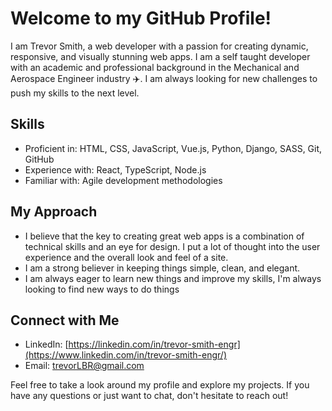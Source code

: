 # Welcome to my GitHub Profile!

I am Trevor Smith, a web developer with a passion for creating dynamic, responsive, and visually stunning web apps. I am a self taught developer with an academic and professional background in the Mechanical and Aerospace Engineer industry :airplane:. I am always looking for new challenges to push my skills to the next level.

## Skills
- Proficient in: HTML, CSS, JavaScript, Vue.js, Python, Django, SASS, Git, GitHub
- Experience with: React, TypeScript, Node.js
- Familiar with: Agile development methodologies

## My Approach
- I believe that the key to creating great web apps is a combination of technical skills and an eye for design. I put a lot of thought into the user experience and the overall look and feel of a site.
- I am a strong believer in keeping things simple, clean, and elegant.
- I am always eager to learn new things and improve my skills, I'm always looking to find new ways to do things

## Connect with Me
- LinkedIn: [https://linkedin.com/in/trevor-smith-engr](https://www.linkedin.com/in/trevor-smith-engr/)
- Email: trevorLBR@gmail.com

Feel free to take a look around my profile and explore my projects. If you have any questions or just want to chat, don't hesitate to reach out!

<!--
**TrevorSmith32/TrevorSmith32** is a ✨ _special_ ✨ repository because its `README.md` (this file) appears on your GitHub profile.

Here are some ideas to get you started:

- 🔭 I’m currently working on ...
- 🌱 I’m currently learning ...
- 👯 I’m looking to collaborate on ...
- 🤔 I’m looking for help with ...
- 💬 Ask me about ...
- 📫 How to reach me: ...
- 😄 Pronouns: ...
- ⚡ Fun fact: ...
-->
